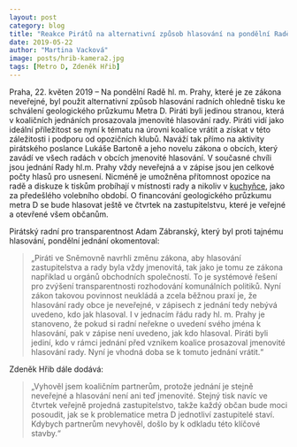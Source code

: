 ```yaml
---
layout: post
category: blog
title: "Reakce Pirátů na alternativní způsob hlasování na pondělní Radě hl. m Prahy "
date: 2019-05-22
author: "Martina Vacková"
image: posts/hrib-kamera2.jpg
tags: [Metro D, Zdeněk Hřib]
---
```


Praha, 22. květen 2019 – Na pondělní Radě hl. m. Prahy, které je ze zákona neveřejné, byl použit alternativní způsob hlasování radních ohledně tisku ke schválení geologického průzkumu Metra D. Piráti byli jedinou stranou, která v koaličních jednáních prosazovala jmenovité hlasování rady. Piráti vidí jako ideální příležitost se nyní k tématu na úrovni koalice vrátit a získat v této záležitosti i podporu od opozičních klubů. Naváží tak přímo na aktivity pirátského poslance Lukáše Bartoně a jeho novelu zákona o obcích, který zavádí ve všech radách v obcích jmenovité hlasování. V současné chvíli jsou jednání Rady hl.m. Prahy vždy neveřejná a v zápise jsou jen celkové počty hlasů pro usnesení. Nicméně je umožněna přítomnost opozice na radě a diskuze k tiskům probíhají v místnosti rady a nikoliv v [kuchyňce](https://praha.pirati.cz/primatorciny-stavebni-predpisy.html), jako za předešlého volebního období. O financování geologického průzkumu metra D se bude hlasovat ještě ve čtvrtek na zastupitelstvu, které je veřejné a otevřené všem občanům. 

Pirátský radní pro transparentnost Adam Zábranský, který byl proti tajnému hlasování, pondělní jednání okomentoval: 

> „Piráti ve Sněmovně navrhli změnu zákona, aby hlasování zastupitelstva a rady byla vždy jmenovitá, tak jako je tomu ze zákona například u orgánů obchodních společností. To je systémové řešení pro zvýšení transparentnosti rozhodování komunálních politiků. Nyní zákon takovou povinnost neukládá a zcela běžnou praxí je, že hlasování rady obce je neveřejné, v zápisech z jednání tedy nebývá uvedeno, kdo jak hlasoval. I v jednacím řádu rady hl. m. Prahy je stanoveno, že pokud si radní neřekne o uvedení svého jména k hlasování, pak v zápise není uvedeno, jak kdo hlasoval. Piráti byli jediní, kdo v rámci jednání před vznikem koalice prosazoval jmenovité hlasování rady. Nyní je vhodná doba se k tomuto jednání vrátit.“

Zdeněk Hřib dále dodává:  

> „Vyhověl jsem koaličním partnerům, protože jednání je stejně neveřejné a hlasování není ani teď jmenovité. Stejný tisk navíc ve čtvrtek veřejně projedná zastupitelstvo, takže každý občan bude moci posoudit, jak se k problematice metra D jednotliví zastupitelé staví. Kdybych partnerům nevyhověl, došlo by k odkladu této klíčové stavby.“
